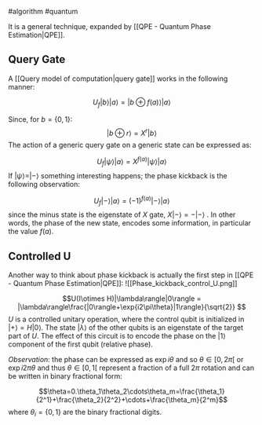 #algorithm #quantum 

It is a general technique, expanded by [[QPE - Quantum Phase Estimation|QPE]].

## Query Gate

A [[Query model of computation|query gate]] works in the following manner:

$$U_f|b\rangle|a\rangle=|b\oplus f(a)\rangle|a\rangle$$

Since, for $b=\{0,1\}$: 
$$|b\oplus r\rangle=X^r|b\rangle$$
The action of a generic query gate on a generic state can be expressed as:

$$U_f|\psi\rangle|a\rangle=X^{f(a)}|\psi\rangle|a\rangle$$
If $|\psi\rangle=|-\rangle$ something interesting happens; the phase kickback is the following observation:

$$U_f|-\rangle|a\rangle=(-1)^{f(a)}|-\rangle|a\rangle$$
since the minus state is the eigenstate of $X$ gate, $X|-\rangle=-|-\rangle$ . In other words, the phase of the new state, encodes some information, in particular the value $f(a)$.

## Controlled U

Another way to think about phase kickback is actually the first step in [[QPE - Quantum Phase Estimation|QPE]]:
![[Phase_kickback_control_U.png]]

$$U(I\otimes H)|\lambda\rangle|0\rangle = |\lambda\rangle\frac{|0\rangle+\exp{i2\pi\theta}|1\rangle}{\sqrt{2}} $$
$U$ is a controlled unitary operation, where the control qubit is initialized in $|+\rangle=H|0\rangle$. The state $|\lambda\rangle$ of the other qubits is an eigenstate of the target part of $U$. The effect of this circuit is to encode the phase on the $|1\rangle$ component of the first qubit (relative phase).

*Observation*:  the phase can be expressed as $\exp{i\theta}$ and so $\theta \in [0,2\pi[$ or $\exp{i2\pi \theta}$ and thus $\theta \in [0,1[$ represent a fraction of a full $2\pi$ rotation and can be written in binary fractional form:

$$\theta=0.\theta_1\theta_2\cdots\theta_m=\frac{\theta_1}{2^1}+\frac{\theta_2}{2^2}+\cdots+\frac{\theta_m}{2^m}$$
where $\theta_i=\{0,1\}$ are the binary fractional digits.
